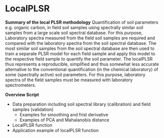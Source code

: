 <!-- Copyright (C) 2020
- Kathrin J. Ward (GFZ, kathrin.ward@gfz-potsdam.de), 
- Sabine Chabrillat (GFZ, sabine.chabrillat@gfz-potsdam.de),
- Saskia Foerster (GFZ, saskia.foerster@gfz-potsdam.de), 
- Helmholtz Centre Potsdam, German Research Centre for Geosciences (GFZ, https://www.gfz-potsdam.de/startseite/)

This program was developed within the context of the following publicly funded projects:
- EnMAP scientific preparation program under the DLR Space Administration, German Federal Ministry of Economic Affairs and Energy, 
  grant number 50EE1529 (https://www.enmap.org/)
 
This program is free software: you can redistribute it and/or modify
it under the terms of the GNU General Public License as published by
the Free Software Foundation, version 2 of the License, complemented with 
the following provision: 
For the scientific transparency and verification of results obtained 
and communicated to the public after using a modified version of the 
work, You (as the recipient of the source code and author of this 
modified version, used to produce the published results in scientific 
communications) commit to make this modified source code available in 
a repository that is easily and freely accessible for a duration of 
five years after the communication of the obtained results.
 
This program is distributed in the hope that it will be useful,
but WITHOUT ANY WARRANTY; without even the implied warranty of
MERCHANTABILITY or FITNESS FOR A PARTICULAR PURPOSE.  See the
GNU General Public License for more details.
 
You should have received a copy of the GNU General Public License
along with this program.  If not, see <http://www.gnu.org/licenses/>. -->



# LocalPLSR
**Summary of the local PLSR methodology**
Quantification of soil parameters e.g. organic carbon, in field soil samples using spectrally similar soil samples from a large scale soil spectral database. For this purpose, Laboratory spectra measured from the field soil samples are required and compared with the laboratory spectra from the soil spectral database. The most similar soil samples from the soil spectral database are then used to train a separate PLSR model for each field sample and apply this model to the respective field sample to quantify the soil parameter. The localPLSR thus represents a reproducible, simplified and thus somewhat less accurate alternative to the conventional quantification (in the chemical laboratory) of some (spectrally active) soil parameters. For this purpose, laboratory spectra of the field samples must be measured with laboratory spectrometers.

**Overview Script**
* Data preparation including soil spectral library (calibration) and field samples (validation)
    * Examples for smoothing and frist derivative
    * Examples of PCA and Mahalanobis distance
* LocalPLSR function
* Application example of localPLSR function